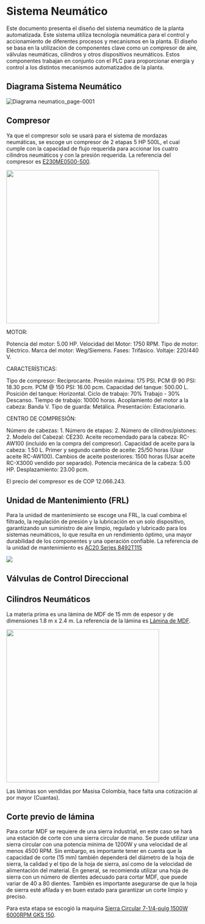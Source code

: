 # Sistema Neumático
Este documento presenta el diseño del sistema neumático de la planta automatizada. Este sistema utiliza tecnología neumática para el control y accionamiento 
de diferentes procesos y mecanismos en la planta. El diseño se basa en la utilización de componentes clave como un compresor de aire, válvulas neumáticas, 
cilindros y otros dispositivos neumáticos. Estos componentes trabajan en conjunto con el PLC para proporcionar energía y control a los distintos mecanismos 
automatizados de la planta.

## Diagrama Sistema Neumático
![Diagrama neumatico_page-0001](https://github.com/APM-Kullu/Project/assets/42346345/26222e50-c0c4-49e7-a6ca-bb3b0fb1604f)

## Compresor
Ya que el compresor solo se usará para el sistema de mordazas neumáticas, se escoge un compresor de 2 etapas 5 HP 500L, el cual cumple con la capacidad de flujo
requerida para accionar los cuatro cilindros neumáticos y con la presión requerida. La referencia del compresor es 
[E230ME0500-500](https://www.evans.com.co/producto/compresor-aire-lubricado-2-etapas-5-hp-motor-electrico-tanque-500-litros-175-psi-e230me0500-500/).

<img src="https://sp-ao.shortpixel.ai/client/to_auto,q_glossy,ret_img,w_450,h_450/https://www.evans.com.co/wp-content/uploads/2017/06/Compresores_EVANS_E230ME0500_500_1L_50.jpg" width="400">

MOTOR:

Potencia del motor: 5.00 HP.
Velocidad del Motor: 1750 RPM.
Tipo de motor: Eléctrico.
Marca del motor: Weg/Siemens.
Fases: Trifásico.
Voltaje: 220/440 V.

CARACTERÍSTICAS:

Tipo de compresor: Reciprocante.
Presión máxima: 175 PSI.
PCM @ 90 PSI: 18.30 pcm.
PCM @ 150 PSI: 16.00 pcm.
Capacidad del tanque: 500.00 L.
Posición del tanque: Horizontal.
Ciclo de trabajo: 70% Trabajo - 30% Descanso.
Tiempo de trabajo: 10000 horas.
Acoplamiento del motor a la cabeza: Banda V.
Tipo de guarda: Metálica.
Presentación: Estacionario.

CENTRO DE COMPRESIÓN:

Número de cabezas: 1.
Número de etapas: 2.
Número de cilindros/pistones: 2.
Modelo del Cabezal: CE230.
Aceite recomendado para la cabeza: RC-AW100 (incluido en la compra del compresor).
Capacidad de aceite para la cabeza: 1.50 L.
Primer y segundo cambio de aceite: 25/50 horas (Usar aceite RC-AW100).
Cambios de aceite posteriores: 1500 horas (Usar aceite RC-X3000 vendido por separado).
Potencia mecánica de la cabeza: 5.00 HP.
Desplazamiento: 23.00 pcm.

El precio del compresor es de COP 12.066.243. 

## Unidad de Mantenimiento (FRL)

Para la unidad de mantenimiento se escoge una FRL, la cual combina el filtrado, la regulación de presión y la lubricación en un solo dispositivo, 
garantizando un suministro de aire limpio, regulado y lubricado para los sistemas neumáticos, lo que resulta en un rendimiento óptimo, una mayor durabilidad 
de los componentes y una operación confiable. La referencia de la unidad de mantenimiento es [AC20 Series 8492T115](https://www.mcmaster.com/8492T115/)

<img src="https://www.mcmaster.com/mvD/Contents/gfx/ImageCache/849/8492t2-@1x_636987887154604691.png?ver=ImageNotFound">

## Válvulas de Control Direccional

## Cilindros Neumáticos 




La materia prima es una lámina de MDF de 15 mm de espesor y de dimensiones 1.8 m x 2.4 m. La referencia de la lámina es [Lámina de MDF](https://colombia.masisa.com/producto/mdf/).

<img src="https://i.ebayimg.com/images/g/pq0AAOSwDWVgEWoS/s-l1600.jpg" width="400">

Las láminas son vendidas por Masisa  Colombia, hace falta una cotización al por mayor (Cuantas).

<!-- -------------------------------------------------------------------------------------------------------------------------------------------------------- -->
## Corte previo de lámina 

Para cortar MDF se requiere de una sierra industrial, en este caso se hará una estación de corte con una sierra circular de mano. Se puede utilizar una sierra circular con una potencia mínima de 1200W y una velocidad de al menos 4500 RPM. Sin embargo, es importante tener en cuenta que la capacidad de corte (15 mm) también dependerá del diámetro de la hoja de sierra, la calidad y el tipo de la hoja de sierra, así como de la velocidad de alimentación del material. En general, se recomienda utilizar una hoja de sierra con un número de dientes adecuado para cortar MDF, que puede variar de 40 a 80 dientes. También es importante asegurarse de que la hoja de sierra esté afilada y en buen estado para garantizar un corte limpio y preciso.

Para esta etapa se escogió la maquina [Sierra Circular 7-1/4-pulg 1500W 6000RPM GKS 150](https://homecenterco.scene7.com/is/image/SodimacCO/358623_1?fmt=jpg&fit=fit,1&wid=420&hei=420).
